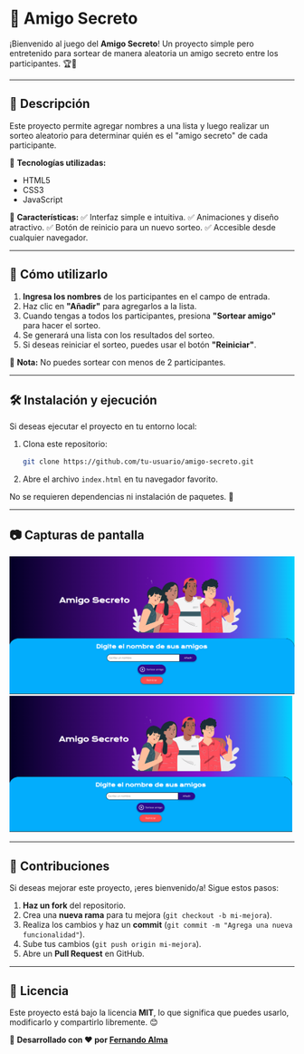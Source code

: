 # 🎉 Amigo Secreto

¡Bienvenido al juego del **Amigo Secreto**! Un proyecto simple pero entretenido para sortear de manera aleatoria un amigo secreto entre los participantes. 🏆🎁

---

## 📌 Descripción
Este proyecto permite agregar nombres a una lista y luego realizar un sorteo aleatorio para determinar quién es el "amigo secreto" de cada participante. 

🔹 **Tecnologías utilizadas:**
- HTML5
- CSS3
- JavaScript

🔹 **Características:**
✅ Interfaz simple e intuitiva.
✅ Animaciones y diseño atractivo.
✅ Botón de reinicio para un nuevo sorteo.
✅ Accesible desde cualquier navegador.

---

## 🚀 Cómo utilizarlo
1. **Ingresa los nombres** de los participantes en el campo de entrada.
2. Haz clic en **"Añadir"** para agregarlos a la lista.
3. Cuando tengas a todos los participantes, presiona **"Sortear amigo"** para hacer el sorteo.
4. Se generará una lista con los resultados del sorteo.
5. Si deseas reiniciar el sorteo, puedes usar el botón **"Reiniciar"**.

📌 **Nota:** No puedes sortear con menos de 2 participantes.

---

## 🛠️ Instalación y ejecución
Si deseas ejecutar el proyecto en tu entorno local:

1. Clona este repositorio:
   ```sh
   git clone https://github.com/tu-usuario/amigo-secreto.git
   ```
2. Abre el archivo `index.html` en tu navegador favorito.

No se requieren dependencias ni instalación de paquetes. 🚀

---

## 📷 Capturas de pantalla

![Captura de pantalla del juego del AMIGO SECRETO](./assets/Captura%20de%20Challenge%20Amigo%20Secreto.png)
<img src="./assets/Captura de Challenge Amigo Secreto.png" width="500">

---

## 🤝 Contribuciones
Si deseas mejorar este proyecto, ¡eres bienvenido/a! Sigue estos pasos:

1. **Haz un fork** del repositorio.
2. Crea una **nueva rama** para tu mejora (`git checkout -b mi-mejora`).
3. Realiza los cambios y haz un **commit** (`git commit -m "Agrega una nueva funcionalidad"`).
4. Sube tus cambios (`git push origin mi-mejora`).
5. Abre un **Pull Request** en GitHub.

---

## 📄 Licencia
Este proyecto está bajo la licencia **MIT**, lo que significa que puedes usarlo, modificarlo y compartirlo libremente. 😊

📌 **Desarrollado con ❤️ por [Fernando Alma](https://github.com/fernando-alma)**
